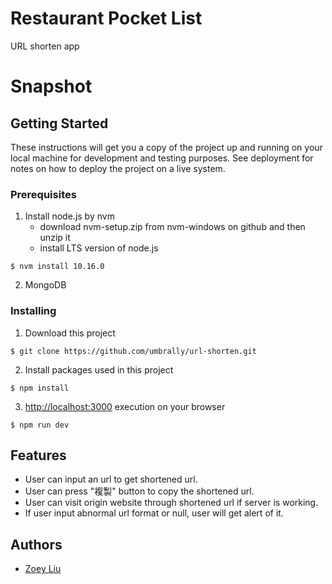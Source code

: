# Restaurant Pocket List

URL shorten app

# Snapshot

## Getting Started

These instructions will get you a copy of the project up and running on your local machine for development and testing purposes. See deployment for notes on how to deploy the project on a live system.

### Prerequisites

1. Install node.js by nvm
    * download nvm-setup.zip from nvm-windows on github and then unzip it
    * install LTS version of node.js 
```
$ nvm install 10.16.0
```
2. MongoDB  

### Installing

1. Download this project 
```
$ git clone https://github.com/umbrally/url-shorten.git
```

2. Install packages used in this project
```
$ npm install
```

3. [http://localhost:3000](http://localhost:3000) execution on your browser
```
$ npm run dev
```


## Features

* User can input an url to get shortened url.
* User can press "複製" button to copy the shortened url.
* User can visit origin website through shortened url if server is working.
* If user input abnormal url format or null, user will get alert of it.

## Authors

* [Zoey Liu](https://github.com/umbrally) 
